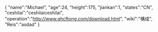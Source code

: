 {
 "name":"Michael",
 "age":24,
 "height":175,
 "jiankan":1,
 "states":"CN", 
 "ceshilai":"ceshilaiceshilai",
 "operation":"http://www.qhcftong.com/download.html",
 "wiki":"構成",
 "Reis":"asdad"
}
